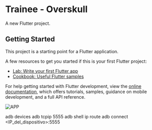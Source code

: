 # Trainee - Overskull

A new Flutter project.

## Getting Started

This project is a starting point for a Flutter application.

A few resources to get you started if this is your first Flutter project:

-   [Lab: Write your first Flutter app](https://docs.flutter.dev/get-started/codelab)
-   [Cookbook: Useful Flutter samples](https://docs.flutter.dev/cookbook)

For help getting started with Flutter development, view the
[online documentation](https://docs.flutter.dev/), which offers tutorials,
samples, guidance on mobile development, and a full API reference.

![APP](https://erp.overskull.com/files/flutter_dia1.png)

adb devices
adb tcpip 5555
adb shell ip route
adb connect <IP_del_dispositivo>:5555
